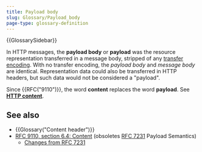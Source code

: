 ```yaml
---
title: Payload body
slug: Glossary/Payload_body
page-type: glossary-definition
---
```


{{GlossarySidebar}}

In HTTP messages, the **payload body** or **payload** was the resource representation transferred in a message body, stripped of any [transfer encoding](/en-US/docs/Web/HTTP/Headers/Transfer-Encoding). With no transfer encoding, the _payload body_ and _message body_ are identical. Representation data could also be transferred in HTTP headers, but such data would not be considered a "payload".

Since {{RFC("9110")}}, the word **content** replaces the word **payload**. See [**HTTP content**](/en-US/docs/Glossary/HTTP_Content).

## See also

- {{Glossary("Content header")}}
- [RFC 9110, section 6.4: Content](https://httpwg.org/specs/rfc9110.html#rfc.section.6.4) (obsoletes [RFC 7231](https://datatracker.ietf.org/doc/html/rfc7231#section-3.3) Payload Semantics)
  - [Changes from RFC 7231](https://httpwg.org/specs/rfc9110.html#changes.from.rfc.7231)
